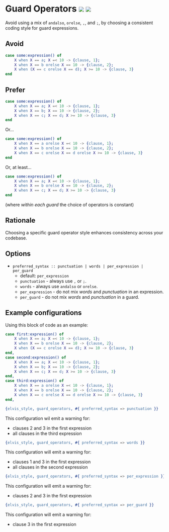 # Guard Operators [![](https://img.shields.io/badge/since-4.2.0-blue)](https://github.com/inaka/elvis_core/releases/tag/4.2.0) ![](https://img.shields.io/badge/BEAM-yes-orange)

Avoid using a mix of `andalso`, `orelse`, `,`, and `;`, by choosing a consistent coding style for guard expressions.

## Avoid

```erlang
case some:expression() of
    X when X == a; X =< 10 -> {clause, 1};
    X when X == b orelse X == 10 -> {clause, 2};
    X when (X == c orelse X == d); X >= 10 -> {clause, 3}
end
```

## Prefer

```erlang
case some:expression() of
    X when X == a; X =< 10 -> {clause, 1};
    X when X == b; X == 10 -> {clause, 2};
    X when X == c; X == d; X >= 10 -> {clause, 3}
end
```

Or…

```erlang
case some:expression() of
    X when X == a orelse X =< 10 -> {clause, 1};
    X when X == b orelse X == 10 -> {clause, 2};
    X when X == c orelse X == d orelse X >= 10 -> {clause, 3}
end
```

Or, at least…

```erlang
case some:expression() of
    X when X == a; X =< 10 -> {clause, 1};
    X when X == b orelse X == 10 -> {clause, 2};
    X when X == c; X == d; X >= 10 -> {clause, 3}
end
```

(where _within each guard_ the choice of operators is constant)

## Rationale

Choosing a specific guard operator style enhances consistency across your codebase.

## Options

- `preferred_syntax :: punctuation | words | per_expression | per_guard`
  - default: `per_expression`
  - `punctuation` - always use `,` or `;`.
  - `words` - always use `andalso` or `orelse`.
  - `per_expression` - do not mix _words_ and _punctuation_ in an expression.
  - `per_guard` - do not mix _words_ and _punctuation_ in a guard.

## Example configurations

Using this block of code as an example:

```erlang
case first:expression() of
    X when X == a; X =< 10 -> {clause, 1};
    X when X == b orelse X == 10 -> {clause, 2};
    X when (X == c orelse X == d); X >= 10 -> {clause, 3}
end,
case second:expression() of
    X when X == a; X =< 10 -> {clause, 1};
    X when X == b; X == 10 -> {clause, 2};
    X when X == c; X == d; X >= 10 -> {clause, 3}
end,
case third:expression() of
    X when X == a orelse X =< 10 -> {clause, 1};
    X when X == b orelse X == 10 -> {clause, 2};
    X when X == c orelse X == d orelse X >= 10 -> {clause, 3}
end,
```

```erlang
{elvis_style, guard_operators, #{ preferred_syntax => punctuation }}
```

This configuration wil emit a warning for:

- clauses 2 and 3 in the first expression
- all clauses in the third expression

```erlang
{elvis_style, guard_operators, #{ preferred_syntax => words }}
```

This configuration will emit a warning for:

- clauses 1 and 3 in the first expression
- all clauses in the second expression

```erlang
{elvis_style, guard_operators, #{ preferred_syntax => per_expression }}
```

This configuration will emit a warning for:

- clauses 2 and 3 in the first expression

```erlang
{elvis_style, guard_operators, #{ preferred_syntax => per_guard }}
```

This configuration  will emit a warning for:

- clause 3 in the first expression
